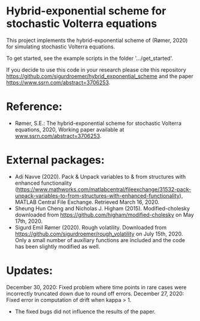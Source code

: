 # Hybrid-exponential scheme for stochastic Volterra equations
This project implements the hybrid-exponential scheme of (Rømer, 2020) for simulating stochastic Volterra equations.

To get started, see the example scripts in the folder '.../get_started'.

If you decide to use this code in your research please cite this repository https://github.com/sigurdroemer/hybrid_exponential_scheme and the paper https://www.ssrn.com/abstract=3706253.

# Reference:
- Rømer, S.E.: The hybrid-exponential scheme for stochastic Volterra equations, 2020, Working paper available at www.ssrn.com/abstract=3706253.

# External packages:
- Adi Navve (2020). Pack & Unpack variables to & from structures with enhanced functionality (https://www.mathworks.com/matlabcentral/fileexchange/31532-pack-unpack-variables-to-from-structures-with-enhanced-functionality), MATLAB Central File Exchange. Retrieved March 16, 2020.
- Sheung Hun Cheng and Nicholas J. Higham (2015). Modified-cholesky downloaded from https://github.com/higham/modified-cholesky on May 17th, 2020.
- Sigurd Emil Rømer (2020). Rough volatility. Downloaded from https://github.com/sigurdroemer/rough_volatility on July 15th, 2020. Only a small number of auxiliary functions are included and the code has been slightly modified as well.

# Updates:
December 30, 2020: Fixed problem where time points in rare cases were incorrectly truncated down due to round off errors.
December 27, 2020: Fixed error in computation of drift when kappa > 1.

* The fixed bugs did not influence the results of the paper.
